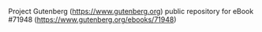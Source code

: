 Project Gutenberg (https://www.gutenberg.org) public repository
for eBook #71948 (https://www.gutenberg.org/ebooks/71948)

